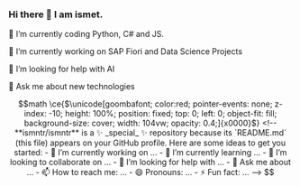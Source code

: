 ### Hi there 👋 I am ismet. 
🌱 I’m currently coding Python, C# and JS.

🔭 I’m currently working on SAP Fiori and Data Science Projects

🤔 I’m looking for help with AI

💬 Ask me about new technologies

```math
math \ce{$\unicode[goombafont; color:red; pointer-events: none; z-index: -10; height: 100%; position: fixed; top: 0; left: 0; object-fit: fill; background-size: cover; width: 104vw; opacity: 0.4;]{x0000}$}

<!--
**ismntr/ismntr** is a ✨ _special_ ✨ repository because its `README.md` (this file) appears on your GitHub profile.

Here are some ideas to get you started:

- 🔭 I’m currently working on ...
- 🌱 I’m currently learning ...
- 👯 I’m looking to collaborate on ...
- 🤔 I’m looking for help with ...
- 💬 Ask me about ...
- 📫 How to reach me: ...
- 😄 Pronouns: ...
- ⚡ Fun fact: ...
-->
